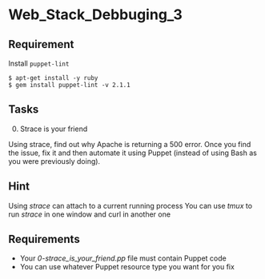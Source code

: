 # Web_Stack_Debbuging_3

## Requirement

Install `puppet-lint`

```
$ apt-get install -y ruby
$ gem install puppet-lint -v 2.1.1
```

## Tasks

0. Strace is your friend

Using strace, find out why Apache is returning a 500 error. Once you find the issue, fix it and then automate it using Puppet (instead of using Bash as you were previously doing).

## Hint

Using *strace* can attach to a current running process
You can use *tmux* to run *strace* in one window and curl in another one

## Requirements

- Your *0-strace_is_your_friend.pp* file must contain Puppet code
- You can use whatever Puppet resource type you want for you fix
